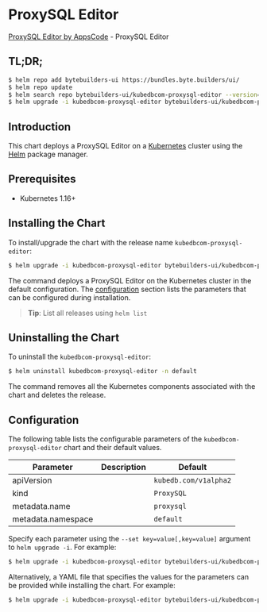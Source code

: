 # ProxySQL Editor

[ProxySQL Editor by AppsCode](https://byte.builders) - ProxySQL Editor

## TL;DR;

```bash
$ helm repo add bytebuilders-ui https://bundles.byte.builders/ui/
$ helm repo update
$ helm search repo bytebuilders-ui/kubedbcom-proxysql-editor --version=v0.4.11
$ helm upgrade -i kubedbcom-proxysql-editor bytebuilders-ui/kubedbcom-proxysql-editor -n default --create-namespace --version=v0.4.11
```

## Introduction

This chart deploys a ProxySQL Editor on a [Kubernetes](http://kubernetes.io) cluster using the [Helm](https://helm.sh) package manager.

## Prerequisites

- Kubernetes 1.16+

## Installing the Chart

To install/upgrade the chart with the release name `kubedbcom-proxysql-editor`:

```bash
$ helm upgrade -i kubedbcom-proxysql-editor bytebuilders-ui/kubedbcom-proxysql-editor -n default --create-namespace --version=v0.4.11
```

The command deploys a ProxySQL Editor on the Kubernetes cluster in the default configuration. The [configuration](#configuration) section lists the parameters that can be configured during installation.

> **Tip**: List all releases using `helm list`

## Uninstalling the Chart

To uninstall the `kubedbcom-proxysql-editor`:

```bash
$ helm uninstall kubedbcom-proxysql-editor -n default
```

The command removes all the Kubernetes components associated with the chart and deletes the release.

## Configuration

The following table lists the configurable parameters of the `kubedbcom-proxysql-editor` chart and their default values.

|     Parameter      | Description |             Default              |
|--------------------|-------------|----------------------------------|
| apiVersion         |             | <code>kubedb.com/v1alpha2</code> |
| kind               |             | <code>ProxySQL</code>            |
| metadata.name      |             | <code>proxysql</code>            |
| metadata.namespace |             | <code>default</code>             |


Specify each parameter using the `--set key=value[,key=value]` argument to `helm upgrade -i`. For example:

```bash
$ helm upgrade -i kubedbcom-proxysql-editor bytebuilders-ui/kubedbcom-proxysql-editor -n default --create-namespace --version=v0.4.11 --set apiVersion=kubedb.com/v1alpha2
```

Alternatively, a YAML file that specifies the values for the parameters can be provided while
installing the chart. For example:

```bash
$ helm upgrade -i kubedbcom-proxysql-editor bytebuilders-ui/kubedbcom-proxysql-editor -n default --create-namespace --version=v0.4.11 --values values.yaml
```

